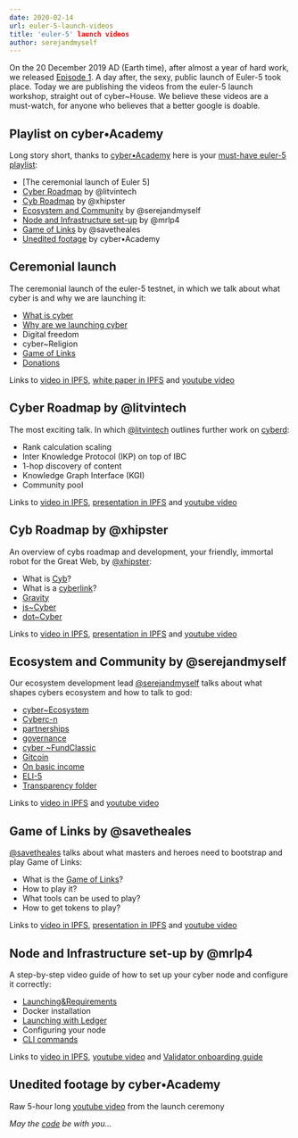 ```yaml
---
date: 2020-02-14
url: euler-5-launch-videos
title: 'euler-5' launch videos
author: serejandmyself
---
```


On the 20 December 2019 AD (Earth time), after almost a year of hard work, we released [Episode 1](https://cybercongress.ai/euler-5-release/). A day after, the sexy, public launch of Euler-5 took place. Today we are publishing the videos from the euler-5 launch workshop, straight out of cyber~House. We believe these videos are a must-watch, for anyone who believes that a better google is doable.

## Playlist on cyber•Academy

Long story short, thanks to [cyber•Academy](https://www.youtube.com/cyberacademy) here is your [must-have euler-5 playlist](https://www.youtube.com/playlist?list=PLOcP3DXQoNUXmh7ob0Fm6p12L20zn0zbT):

- [The ceremonial launch of Euler 5]
- [Cyber Roadmap]() by @litvintech
- [Cyb Roadmap]() by @xhipster
- [Ecosystem and Community]() by @serejandmyself
- [Node and Infrastructure set-up]() by @mrlp4
- [Game of Links]() by @savetheales
- [Unedited footage]() by cyber•Academy

## Ceremonial launch

The ceremonial launch of the euler-5 testnet, in which we talk about what cyber is and why we are launching it:

- [What is cyber](https://github.com/cybercongress/congress/blob/master/ecosystem/validators/onboarding.md#the-mission)
- [Why are we launching cyber](https://github.com/cybercongress/congress/blob/master/ecosystem/ELI-5%20FAQ.md#the-philosophy-behind-cyber)
- Digital freedom
- cyber~Religion
- [Game of Links](https://cybercongress.ai/game-of-links/)
- [Donations](https://github.com/cybercongress/congress/blob/master/ecosystem/ELI-5%20FAQ.md#what-are-the-distribution-games)

Links to [video in IPFS](https://ipfs.io/ipfs/QmVgxX3TVntSNRiQ1Kd8sE8zvEKkbEgb8PaMnA4N7w7pKS), [white paper in IPFS](https://ipfs.io/ipfs/QmceNpj6HfS81PcCaQXrFMQf7LR5FTLkdG9sbSRNy3UXoZ) and [youtube video](https://www.youtube.com/watch?v=RS6w6wiAag4&list=PLOcP3DXQoNUXmh7ob0Fm6p12L20zn0zbT&index=6) 

## Cyber Roadmap by @litvintech

The most exciting talk. In which [@litvintech](https://github.com/litvintech) outlines further work on [cyberd](https://github.com/cybercongress/cyberd):

- Rank calculation scaling
- Inter Knowledge Protocol (IKP) on top of IBC
- 1-hop discovery of content
- Knowledge Graph Interface (KGI)
- Community pool

Links to [video in IPFS](https://ipfs.io/ipfs/QmSRVe5PFZAaHJgwThL1zLa3qkUs9111WDdo4VPvmvMDtc), [presentation in IPFS](https://ipfs.io/ipfs/QmcMrFJV8yv1qL51mjhr28V7NYZ9idccCPCMYPuvbseF97) and [youtube video](https://www.youtube.com/watch?v=cyiNKco4HUk&list=PLOcP3DXQoNUXmh7ob0Fm6p12L20zn0zbT&index=2)

## Cyb Roadmap by @xhipster

An overview of cybs roadmap and development, your friendly, immortal robot for the Great Web, by [@xhipster](https://github.com/xhipster):

- What is [Cyb](https://github.com/cybercongress/cyb)?
- What is a [cyberlink](https://github.com/cybercongress/congress/blob/master/ecosystem/ELI-5%20FAQ.md#what-are-cyberlinks)?
- [Gravity](https://github.com/cybercongress/gravity)
- [js~Cyber](https://cybercongress.ai/docs/cyberd/rpc/)
- [dot~Cyber](https://cyber.page/)

Links to [video in IPFS](https://ipfs.io/ipfs/QmQWdLA8ppSCE1YALwRCwqRpvThLgpbD1acN7netCuTGZZ), [presentation in IPFS](https://ipfs.io/ipfs/Qma1KS62j699c77RrDWq6CCfTSypB8mmLJAYZrzicTd6jj) and [youtube video](https://www.youtube.com/watch?v=rMOJ9Z_jjcc&list=PLOcP3DXQoNUXmh7ob0Fm6p12L20zn0zbT&index=4)

## Ecosystem and Community by @serejandmyself

Our ecosystem development lead [@serejandmyself](https://github.com/serejandmyself) talks about what shapes cybers ecosystem and how to talk to god:

- [cyber~Ecosystem](https://github.com/cybercongress/congress/blob/master/ecosystem/cyber~Ecosystem%20development%20paper.md)
- [Cyberc-n](https://github.com/cybercongress/congress/blob/master/ecosystem/cyber~Ecosystem%20development%20paper.md#cyberc0n)
- [partnerships](https://github.com/cybercongress/congress/blob/master/ecosystem/cyber~Ecosystem%20development%20paper.md#friendly-aliens-and-partenrships)
- [governance](https://github.com/cybercongress/congress/blob/master/ecosystem/cyber~Ecosystem%20development%20paper.md#governance-and-proposals)
- [cyber ~FundClassic](https://github.com/cybercongress/congress/blob/master/ecosystem/cyber~Ecosystem%20development%20paper.md#cyberfundclassic)
- [Gitcoin](https://gitcoin.co/cybercongress)
- [On basic income](https://github.com/cybercongress/congress/blob/master/ecosystem/usecases.md)
- [ELI-5](https://github.com/cybercongress/congress/blob/master/ecosystem/ELI-5%20FAQ.md)
- [Transparency folder](https://github.com/cybercongress/congress/tree/master/ecosystem)

Links to [video in IPFS](https://ipfs.io/ipfs/QmWDYzTXarWYy9UKC7Ro4xMCdSVseQPbmdnmTYsJ9zGTpK) and [youtube video](https://www.youtube.com/watch?v=BA2G3APAlUA&list=PLOcP3DXQoNUXmh7ob0Fm6p12L20zn0zbT&index=3)

## Game of Links by @savetheales

[@savetheales](https://github.com/SaveTheAles) talks about what masters and heroes need to bootstrap and play Game of Links:

- What is the [Game of Links](https://cybercongress.ai/game-of-links/)?
- How to play it?
- What tools can be used to play?
- How to get tokens to play?

Links to [video in IPFS](https://ipfs.io/ipfs/QmYxLd6QhrCZx4weuT4W4B8pZ365xF6Ywt1itqBBcXmYjE), [presentation in IPFS](https://ipfs.io/ipfs/QmYi7bBLiYKTycZrsGHECs9Ts3BEcwdgfrX62MQTLcP3np) and [youtube video](https://www.youtube.com/watch?v=mcCn_-GMO_k&list=PLOcP3DXQoNUXmh7ob0Fm6p12L20zn0zbT&index=5)

## Node and Infrastructure set-up by @mrlp4

A step-by-step video guide of how to set up your cyber node and configure it correctly:

- [Launching&Requirements](https://cybercongress.ai/docs/cyberd/run_validator/)
- Docker installation
- [Launching with Ledger](https://cybercongress.ai/docs/cyberd/validator_launch_with_tendermintkms_and_ledger/)
- Configuring your node
- [CLI commands](https://cybercongress.ai/docs/cyberd/ultimate-commands-guide/)

Links to [video in IPFS](https://ipfs.io/ipfs/QmdZPgzkhNfaC7cgnW8TrztSr7jwHVhp84zqajN14ydUEH), [youtube video](https://www.youtube.com/watch?v=AMUatLPfNJM&list=PLOcP3DXQoNUXmh7ob0Fm6p12L20zn0zbT&index=1) and [Validator onboarding guide](https://github.com/cybercongress/congress/blob/master/ecosystem/validators/onboarding.md)

## Unedited footage by cyber•Academy

Raw 5-hour long [youtube video](https://www.youtube.com/watch?v=tpoKq-fCXhM&list=PLOcP3DXQoNUXmh7ob0Fm6p12L20zn0zbT&index=7) from the launch ceremony

*May the [code](https://github.com/cybercongress/cyberd) be with you...*

